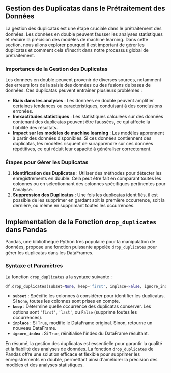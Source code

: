 
## Gestion des Duplicatas dans le Prétraitement des Données

La gestion des duplicatas est une étape cruciale dans le prétraitement des données. Les données en double peuvent fausser les analyses statistiques et réduire la précision des modèles de machine learning. Dans cette section, nous allons explorer pourquoi il est important de gérer les duplicatas et comment cela s'inscrit dans notre processus global de prétraitement.

### Importance de la Gestion des Duplicatas

Les données en double peuvent provenir de diverses sources, notamment des erreurs lors de la saisie des données ou des fusions de bases de données. Ces duplicatas peuvent entraîner plusieurs problèmes :

- **Biais dans les analyses** : Les données en double peuvent amplifier certaines tendances ou caractéristiques, conduisant à des conclusions erronées.
- **Inexactitudes statistiques** : Les statistiques calculées sur des données contenant des duplicatas peuvent être faussées, ce qui affecte la fiabilité des résultats.
- **Impact sur les modèles de machine learning** : Les modèles apprennent à partir des données disponibles. Si ces données contiennent des duplicatas, les modèles risquent de surapprendre sur ces données répétitives, ce qui réduit leur capacité à généraliser correctement.


### Étapes pour Gérer les Duplicatas

1. **Identification des Duplicatas** : Utiliser des méthodes pour détecter les enregistrements en double. Cela peut être fait en comparant toutes les colonnes ou en sélectionnant des colonnes spécifiques pertinentes pour l'analyse.
2. **Suppression des Duplicatas** : Une fois les duplicatas identifiés, il est possible de les supprimer en gardant soit la première occurrence, soit la dernière, ou même en supprimant toutes les occurrences.

## Implementation de la Fonction `drop_duplicates` dans Pandas

Pandas, une bibliothèque Python très populaire pour la manipulation de données, propose une fonction puissante appelée `drop_duplicates` pour gérer les duplicatas dans les DataFrames.

### Syntaxe et Paramètres

La fonction `drop_duplicates` a la syntaxe suivante :

```python
df.drop_duplicates(subset=None, keep='first', inplace=False, ignore_index=False)
```

- **`subset`** : Spécifie les colonnes à considérer pour identifier les duplicatas. Si `None`, toutes les colonnes sont prises en compte.
- **`keep`** : Détermine quelle occurrence des duplicatas conserver. Les options sont `'first'`, `'last'`, ou `False` (supprime toutes les occurrences).
- **`inplace`** : Si `True`, modifie le DataFrame original. Sinon, retourne un nouveau DataFrame.
- **`ignore_index`** : Si `True`, réinitialise l'index du DataFrame résultant.



En résumé, la gestion des duplicatas est essentielle pour garantir la qualité et la fiabilité des analyses de données. La fonction `drop_duplicates` de Pandas offre une solution efficace et flexible pour supprimer les enregistrements en double, permettant ainsi d'améliorer la précision des modèles et des analyses statistiques.

[^1]: https://www.datacamp.com/fr/blog/data-preprocessing

[^2]: https://codesignal.com/learn/courses/data-cleaning-and-preprocessing-techniques/lessons/handling-duplicates-and-outliers-in-datasets

[^3]: https://www.w3schools.com/python/pandas/ref_df_drop_duplicates.asp

[^4]: https://kajodata.com/en/knowledge-base-excel-sql-python/knowledge-base-python-tech-skills/how-pandas-drop_duplicates-works-in-python-examples-mmk/

[^5]: https://www.digitalocean.com/community/tutorials/pandas-drop-duplicate-rows-drop_duplicates-function

[^6]: https://towardsai.net/p/data-science/from-raw-to-refined-a-journey-through-data-preprocessing-part-3-duplicate-data

[^7]: https://sparkbyexamples.com/pandas/pandas-dataframe-drop-duplicates/

[^8]: https://www.codecademy.com/resources/docs/pandas/dataframe/drop-duplicates

[^9]: https://pandas.pydata.org/docs/reference/api/pandas.Series.drop_duplicates.html

[^10]: https://www.semanticscholar.org/paper/4ee87c4e3974accba08d1e0a9cbe32cc3f5cfabf

[^11]: https://www.semanticscholar.org/paper/0f432ec4c661e9e6325a1c09d053db18cef48af9

[^12]: https://www.semanticscholar.org/paper/7c4a3e2b793e495e8f22a30fba05f7a2d0b90bf4

[^13]: https://www.semanticscholar.org/paper/8c3cc71ffb3625cd4922471eef5e9cae5b36e0ab

[^14]: https://github.com/atulpatelDS/Youtube/blob/main/Data_Cleaning/Handling Duplicate Data using Python - Data Cleaning Tutorial 1.ipynb

[^15]: https://www.astera.com/fr/type/blog/data-preprocessing/

[^16]: https://encord.com/blog/data-cleaning-data-preprocessing/

[^17]: https://www.purestorage.com/fr/knowledge/what-is-data-preprocessing.html

[^18]: https://www.linkedin.com/pulse/streamlining-data-management-how-identify-duplicate-entries-ljxzf

[^19]: https://www.linkedin.com/advice/3/what-best-way-handle-duplicates-your-data-cleaning

[^20]: https://www.semanticscholar.org/paper/1c8cc927ee51d25e38f6a7747978f7fed356b457

[^21]: https://www.semanticscholar.org/paper/2d72742fea63ecfc71fefee05853bead5d15e208

[^22]: https://www.semanticscholar.org/paper/583ef918b79405e6af653d4ad4bbd4ccdd4a9985

[^23]: https://www.semanticscholar.org/paper/a53546a4e900dc420e1760469ecb468b65522cdd

[^24]: https://stackoverflow.com/questions/74821606/pandas-drop-duplicates-and-store-duplicates

[^25]: https://www.datacamp.com/tutorial/pandas-drop-duplicates

[^26]: https://www.youtube.com/watch?v=LuB1zEDwteE

[^27]: https://stackoverflow.com/questions/58310836/in-pandas-how-to-use-drop-duplicates-with-one-exception

[^28]: https://pandas.pydata.org/docs/reference/api/pandas.DataFrame.drop_duplicates.html

[^29]: https://www.semanticscholar.org/paper/6dc63a0e6ea1c70cf5850981a16c20dcb881339f

[^30]: https://www.semanticscholar.org/paper/3797bc467cb74e127496ce82f503fcb2c6ab6c0d

[^31]: https://www.semanticscholar.org/paper/b76224b0d8c066ddf78d5776b7df2f4ecd0136a1

[^32]: https://www.semanticscholar.org/paper/79df83b1a4bbae664aee32ab295ca02d5c1aa9bb

[^33]: https://www.semanticscholar.org/paper/6b420cfda9d4bb75a10cad854a486cc5eb086661

[^34]: https://www.semanticscholar.org/paper/36b3c451b889c013d79f7c4bcd803187f3162e15

[^35]: https://www.youtube.com/watch?v=XR6fHNQ5p50

[^36]: https://dataladder.com/fr/la-hantise-des-donnees-dupliquees-un-guide-de-la-deduplication-des-donnees/

[^37]: https://dagshub.com/blog/mastering-duplicate-data-management-in-machine-learning-for-optimal-model-performance/

[^38]: https://www.semanticscholar.org/paper/0799c1a7cc8ea2483df17b00727f2df3faa8236b

[^39]: https://www.semanticscholar.org/paper/2fbabf3edf40e976cf33da698372459fe597ae1b

[^40]: https://arxiv.org/abs/2303.16146

[^41]: https://www.semanticscholar.org/paper/be05e0d88949c2e03660bfe4ff73a0f7df19259f

[^42]: https://www.semanticscholar.org/paper/8bf51ba8963586ad35c83f2d3dd89f5e73dfd0eb

[^43]: https://www.semanticscholar.org/paper/3a5d66b838efcb3de68b488337b0f6a8ccfc6c4c

